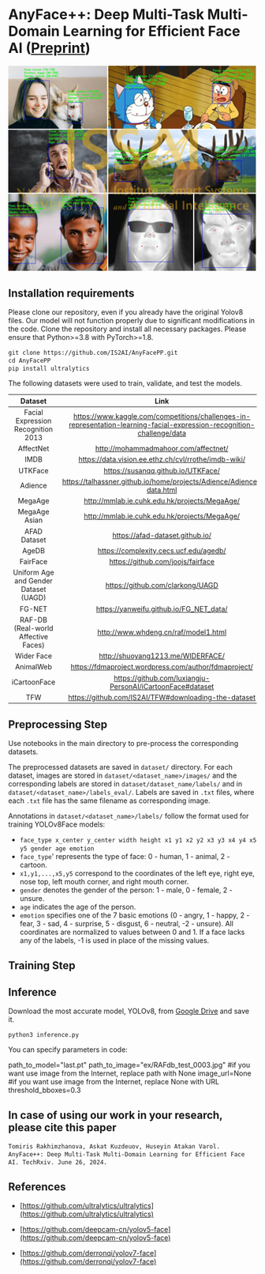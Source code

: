 # AnyFace++: Deep Multi-Task Multi-Domain Learning for Efficient Face AI ([Preprint](https://www.techrxiv.org/doi/full/10.36227/techrxiv.171941826.62465554/v1))
![Anyfacepp](https://github.com/IS2AI/AnyFacePP/blob/main/predictions.png)

## Installation requirements

Please clone our repository, even if you already have the original Yolov8 files. Our model will not function properly due to significant modifications in the code.
Clone the repository and install all necessary packages. Please ensure that Python>=3.8 with PyTorch>=1.8.
```
git clone https://github.com/IS2AI/AnyFacePP.git
cd AnyFacePP
pip install ultralytics
```
The following datasets were used to train, validate, and test the models.

| Dataset | Link    |
| :---:   | :---: | 
| Facial Expression Recognition 2013 | https://www.kaggle.com/competitions/challenges-in-representation-learning-facial-expression-recognition-challenge/data  |
| AffectNet | http://mohammadmahoor.com/affectnet/  |
| IMDB | https://data.vision.ee.ethz.ch/cvl/rrothe/imdb-wiki/  |
| UTKFace | https://susanqq.github.io/UTKFace/  |
| Adience | https://talhassner.github.io/home/projects/Adience/Adience-data.html |
| MegaAge | http://mmlab.ie.cuhk.edu.hk/projects/MegaAge/  |
| MegaAge Asian | http://mmlab.ie.cuhk.edu.hk/projects/MegaAge/  | 
| AFAD Dataset | https://afad-dataset.github.io/  |
| AgeDB | https://complexity.cecs.ucf.edu/agedb/ |
| FairFace | https://github.com/joojs/fairface |
| Uniform Age and Gender Dataset (UAGD) | https://github.com/clarkong/UAGD  |
| FG-NET | https://yanweifu.github.io/FG_NET_data/  | 
| RAF-DB (Real-world Affective Faces) |  http://www.whdeng.cn/raf/model1.html | 
| Wider Face | http://shuoyang1213.me/WIDERFACE/  |
| AnimalWeb | 	https://fdmaproject.wordpress.com/author/fdmaproject/  |
| iCartoonFace | https://github.com/luxiangju-PersonAI/iCartoonFace#dataset |
| TFW | https://github.com/IS2AI/TFW#downloading-the-dataset  |

## Preprocessing Step

Use notebooks in the main directory to pre-process the corresponding datasets.

The preprocessed datasets are saved in `dataset/` directory. For each dataset, images are stored in `dataset/<dataset_name>/images/` and the corresponding labels are stored in `dataset/dataset_name/labels/` and in `dataset/<dataset_name>/labels_eval/`. Labels are saved in `.txt` files, where each `.txt` file has the same filename as corresponding image.

Annotations in `dataset/<dataset_name>/labels/` follow the format used for training YOLOv8Face models:

* `face_type x_center y_center width height x1 y1 x2 y2 x3 y3 x4 y4 x5 y5 gender age emotion`
* `face_type`' represents the type of face: 0 - human, 1 - animal, 2 - cartoon.
*  `x1,y1,...,x5,y5` correspond to the coordinates of the left eye, right eye, nose top, left mouth corner, and right mouth corner.
* `gender` denotes the gender of the person: 1 - male, 0 - female, 2 - unsure.
* `age` indicates the age of the person.
* `emotion` specifies one of the 7 basic emotions (0 - angry, 1 - happy, 2 - fear, 3 - sad, 4 - surprise, 5 - disgust, 6 - neutral, -2 - unsure).
All coordinates are normalized to values between 0 and 1. If a face lacks any of the labels, -1 is used in place of the missing values.

## Training Step


## Inference

Download the most accurate model, YOLOv8, from [Google Drive](https://drive.google.com/drive/folders/1xOpe26HvIjX2VCLNQmMvecmqHVYniPNM?usp=sharing) and save it. 


   ```
   python3 inference.py
   ```
You can specify parameters in code:

   path_to_model="last.pt"
   path_to_image="ex/RAFdb_test_0003.jpg" #if you want use image from the Internet, replace path with None
   image_url=None #if you want use image from the Internet, replace None with URL
   threshold_bboxes=0.3 

## In case of using our work in your research, please cite this paper
```
Tomiris Rakhimzhanova, Askat Kuzdeuov, Huseyin Atakan Varol. AnyFace++: Deep Multi-Task Multi-Domain Learning for Efficient Face AI. TechRxiv. June 26, 2024.
```

## References

* [https://github.com/ultralytics/ultralytics](https://github.com/ultralytics/ultralytics)

* [https://github.com/deepcam-cn/yolov5-face](https://github.com/deepcam-cn/yolov5-face)

* [https://github.com/derronqi/yolov7-face](https://github.com/derronqi/yolov7-face)
